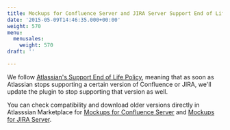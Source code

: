 ```yaml
---
title: Mockups for Confluence Server and JIRA Server Support End of Life Policy
date: '2015-05-09T14:46:35.000+00:00'
weight: 570
menu:
  menusales:
    weight: 570
draft: ''

---
```


We follow [Atlassian's Support End of Life Policy](http://confluence.atlassian.com/display/Support/Atlassian+Support+End+of+Life+Policy), meaning that as soon as Atlassian stops supporting a certain version of Confluence or JIRA, we'll update the plugin to stop supporting that version as well.

You can check compatibility and download older versions directly in Atlasssian Marketplace for [Mockups for Confluence Server](https://marketplace.atlassian.com/plugins/com.balsamiq.confluence.plugins.mockups/versions) and [Mockups for JIRA Server](https://marketplace.atlassian.com/plugins/com.balsamiq.jira.plugins.mockups/versions).